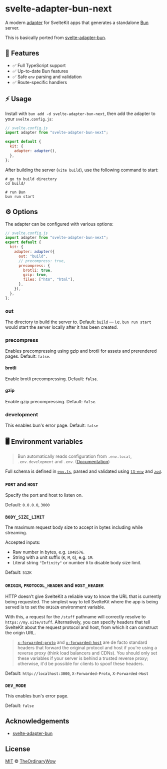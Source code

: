 # svelte-adapter-bun-next

A modern [adapter](https://kit.svelte.dev/docs/adapters) for SvelteKit apps that generates a standalone [Bun](https://github.com/oven-sh/bun) server.

This is basically ported from [svelte-adapter-bun](https://github.com/gornostay25/svelte-adapter-bun).

## :electric_plug: Features

- ✅ Full TypeScript support
- ✅ Up-to-date Bun features
- ✅ Safe `env` parsing and validation
- ✅ Route-specific handlers

## :zap: Usage

Install with `bun add -d svelte-adapter-bun-next`, then add the adapter to your `svelte.config.js`:

```js
// svelte.config.js
import adapter from "svelte-adapter-bun-next";

export default {
  kit: {
    adapter: adapter(),
  },
};
```

After building the server (`vite build`), use the following command to start:

```
# go to build directory
cd build/

# run Bun
bun run start
```

## :gear: Options

The adapter can be configured with various options:

```js
// svelte.config.js
import adapter from "svelte-adapter-bun-next";
export default {
  kit: {
    adapter: adapter({
      out: "build",
      // precompress: true,
      precompress: {
        brotli: true,
        gzip: true,
        files: ["htm", "html"],
      },
    }),
  },
};
```

### out

The directory to build the server to. Default: `build` — i.e. `bun run start` would start the server locally after it has been created.

### precompress

Enables precompressing using gzip and brotli for assets and prerendered pages. Default: `false`.

#### brotli

Enable brotli precompressing. Default: `false`.

#### gzip

Enable gzip precompressing. Default: `false`.

### development

This enables bun's error page. Default: `false`

## :desktop_computer: Environment variables

> Bun automatically reads configuration from `.env.local`, `.env.development` and `.env`. ([Documentation](https://bun.sh/docs/runtime/env))

Full schema is defined in [`env.ts`](https://github.com/TheOrdinaryWow/svelte-adapter-bun-next/blob/main/src/server/env.ts), parsed and validated using [`t3-env`](https://github.com/t3-oss/t3-env) and [`zod`](https://github.com/colinhacks/zod).

### `PORT` and `HOST`

Specify the port and host to listen on.

Default: `0.0.0.0`, `3000`

### `BODY_SIZE_LIMIT`

The maximum request body size to accept in bytes including while streaming.

Accepted inputs:

- Raw number in bytes, e.g. `1048576`.
- String with a unit suffix (`K`, `M`, `G`), e.g. `1M`.
- Literal string `"Infinity"` or number `0` to disable body size limit.

Default: `512K`

### `ORIGIN`, `PROTOCOL_HEADER` and `HOST_HEADER`

HTTP doesn't give SvelteKit a reliable way to know the URL that is currently being requested. The simplest way to tell SvelteKit where the app is being served is to set the `ORIGIN` environment variable.

With this, a request for the `/stuff` pathname will correctly resolve to `https://my.site/stuff`. Alternatively, you can specify headers that tell SvelteKit about the request protocol and host, from which it can construct the origin URL.

> [`x-forwarded-proto`](https://developer.mozilla.org/en-US/docs/Web/HTTP/Headers/X-Forwarded-Proto) and [`x-forwarded-host`](https://developer.mozilla.org/en-US/docs/Web/HTTP/Headers/X-Forwarded-Host) are de facto standard headers that forward the original protocol and host if you're using a reverse proxy (think load balancers and CDNs). You should only set these variables if your server is behind a trusted reverse proxy; otherwise, it'd be possible for clients to spoof these headers.

Default: `http://localhost:3000`, `X-Forwarded-Proto`, `X-Forwarded-Host`

### `DEV_MODE`
This enables bun's error page.

Default: `false`

## Acknowledgements

- [svelte-adapter-bun](https://github.com/gornostay25/svelte-adapter-bun)

## License

[MIT](LICENSE) © [TheOrdinaryWow](https://github.com/TheOrdinaryWow)
